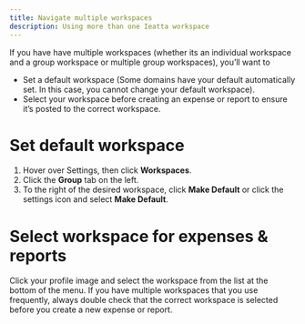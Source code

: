 ```yaml
---
title: Navigate multiple workspaces
description: Using more than one Ieatta workspace
---
```

<div id="ieatta-classic" markdown="1">

If you have have multiple workspaces (whether its an individual workspace and a group workspace or multiple group workspaces), you’ll want to 
- Set a default workspace (Some domains have your default automatically set. In this case, you cannot change your default workspace). 
- Select your workspace before creating an expense or report to ensure it’s posted to the correct workspace. 

# Set default workspace

1. Hover over Settings, then click **Workspaces**. 
2. Click the **Group** tab on the left. 
3. To the right of the desired workspace, click **Make Default** or click the settings icon and select **Make Default**. 

# Select workspace for expenses & reports

Click your profile image and select the workspace from the list at the bottom of the menu. If you have multiple workspaces that you use frequently, always double check that the correct workspace is selected before you create a new expense or report. 

</div>
